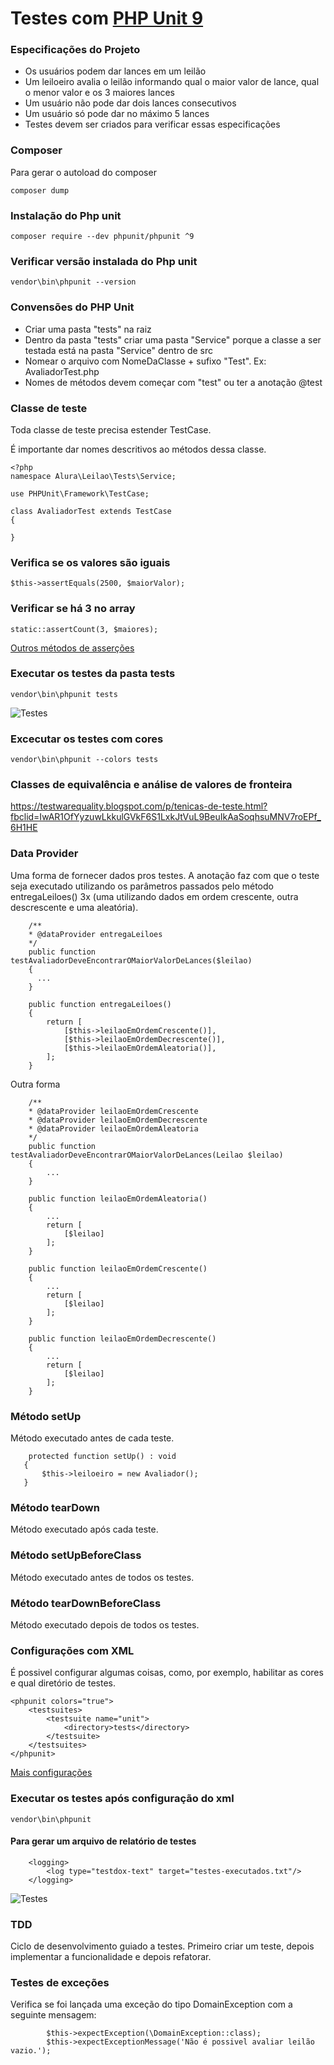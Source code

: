 # Testes com [PHP Unit 9](https://phpunit.de)

### Especificações do Projeto
- Os usuários podem dar lances em um leilão
- Um leiloeiro avalia o leilão informando qual o maior valor de lance, qual o menor valor e os 3 maiores lances
- Um usuário não pode dar dois lances consecutivos
- Um usuário só pode dar no máximo 5 lances
- Testes devem ser criados para verificar essas especificações

### Composer
Para gerar o autoload do composer
```
composer dump
```

### Instalação do Php unit
```
composer require --dev phpunit/phpunit ^9
```

### Verificar versão instalada do Php unit
```
vendor\bin\phpunit --version
```

### Convensões do PHP Unit
- Criar uma pasta "tests" na raiz
- Dentro da pasta "tests" criar uma pasta "Service" porque a classe a ser testada está na pasta "Service" dentro de src
- Nomear o arquivo com NomeDaClasse + sufixo "Test". Ex: AvaliadorTest.php
- Nomes de métodos devem começar com "test" ou ter a anotação @test

### Classe de teste

Toda classe de teste precisa estender TestCase. 

É importante dar nomes descritivos ao métodos dessa classe. 

```
<?php
namespace Alura\Leilao\Tests\Service;

use PHPUnit\Framework\TestCase;

class AvaliadorTest extends TestCase
{

}
```

### Verifica se os valores são iguais
```
$this->assertEquals(2500, $maiorValor);
```

### Verificar se há 3 no array
```
static::assertCount(3, $maiores);
```

[Outros métodos de asserções](https://phpunit.readthedocs.io/en/8.5/assertions.html)

### Executar os testes da pasta tests
```
vendor\bin\phpunit tests
```

![[Testes](https://github.com/DaniPoletto/testes-com-php-unit/blob/main/img/testes2.jpg)](https://github.com/DaniPoletto/testes-com-php-unit/blob/main/testes2.jpg)

### Excecutar os testes com cores
```
vendor\bin\phpunit --colors tests
```

### Classes de equivalência e análise de valores de fronteira
https://testwarequality.blogspot.com/p/tenicas-de-teste.html?fbclid=IwAR1OfYyzuwLkkulGVkF6S1LxkJtVuL9BeuIkAaSoqhsuMNV7roEPf_6H1HE

### Data Provider
Uma forma de fornecer dados pros testes. A anotação faz com que o teste seja executado utilizando os parâmetros passados pelo método entregaLeiloes() 3x (uma utilizando dados em ordem crescente, outra descrescente e uma aleatória). 

```
    /** 
    * @dataProvider entregaLeiloes
    */
    public function testAvaliadorDeveEncontrarOMaiorValorDeLances($leilao)
    {
      ...
    }
    
    public function entregaLeiloes()
    {
        return [
            [$this->leilaoEmOrdemCrescente()],
            [$this->leilaoEmOrdemDecrescente()],
            [$this->leilaoEmOrdemAleatoria()],
        ];
    }
```

Outra forma
```
    /** 
    * @dataProvider leilaoEmOrdemCrescente
    * @dataProvider leilaoEmOrdemDecrescente
    * @dataProvider leilaoEmOrdemAleatoria
    */
    public function testAvaliadorDeveEncontrarOMaiorValorDeLances(Leilao $leilao)
    {
        ...
    }
    
    public function leilaoEmOrdemAleatoria()
    {
        ...
        return [
            [$leilao]
        ];
    }
    
    public function leilaoEmOrdemCrescente()
    {
        ...
        return [
            [$leilao]
        ];
    }
    
    public function leilaoEmOrdemDecrescente()
    {
        ...
        return [
            [$leilao]
        ];
    }
 ```
 
 ### Método setUp
 Método executado antes de cada teste.
 ```
     protected function setUp() : void
    {
        $this->leiloeiro = new Avaliador();
    }
```

### Método tearDown
Método executado após cada teste.

### Método setUpBeforeClass
Método executado antes de todos os testes. 

### Método tearDownBeforeClass
Método executado depois de todos os testes.

### Configurações com XML
É possivel configurar algumas coisas, como, por exemplo, habilitar as cores e qual diretório de testes.

```
<phpunit colors="true">
    <testsuites>
        <testsuite name="unit">
            <directory>tests</directory>
        </testsuite>
    </testsuites>
</phpunit>
```
[Mais configurações](https://phpunit.readthedocs.io/en/9.5/configuration.html)

### Executar os testes após configuração do xml
```
vendor\bin\phpunit
```

#### Para gerar um arquivo de relatório de testes
```
    <logging>
        <log type="testdox-text" target="testes-executados.txt"/>
    </logging>
```

![[Testes](https://github.com/DaniPoletto/testes-com-php-unit/blob/main/img/testes.jpg)](https://github.com/DaniPoletto/testes-com-php-unit/blob/main/testes.jpg)

### TDD
Ciclo de desenvolvimento guiado a testes. 
Primeiro criar um teste, depois implementar a funcionalidade e depois refatorar. 

### Testes de exceções
Verifica se foi lançada uma exceção do tipo DomainException com a seguinte mensagem:
```
        $this->expectException(\DomainException::class);
        $this->expectExceptionMessage('Não é possivel avaliar leilão vazio.');
```


 





